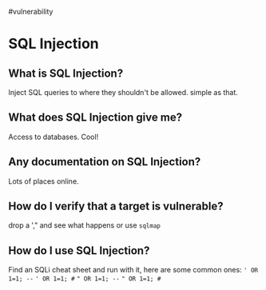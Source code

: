 #vulnerability

# SQL Injection
## What is SQL Injection?
Inject SQL queries to where they shouldn't be allowed. simple as that.

## What does SQL Injection give me?
Access to databases. Cool!

## Any documentation on SQL Injection?
Lots of places online.

## How do I verify that a target is vulnerable?
drop a '," and see what happens
or use `sqlmap`

## How do I use SQL Injection?
Find an SQLi cheat sheet and run with it, here are some common ones:
`' OR 1=1; --`
`' OR 1=1; #`
`" OR 1=1; --`
`" OR 1=1; #`